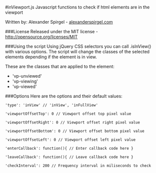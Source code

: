 #inViewport.js
Javascript functions to check if html elements are in the viewport

Written by: Alexander Spirgel - <a href="http://alexanderspirgel.com" target="_blank">alexanderspirgel.com</a>

###License
Released under the MIT license - <a href="http://opensource.org/licenses/MIT" target="_blank">http://opensource.org/licenses/MIT</a>

###Using the script
Using jQuery CSS selectors you can call .isInView() with various options. The script will change the classes of the selected elements depending if the element is in view.

These are the classes that are applied to the element:
* 'vp-unviewed'
* 'vp-viewing'
* 'vp-viewed'

###Options
Here are the options and their default values:

`'type': 'inView' // 'inView', 'inFullView'`

`'viewportOffsetTop': 0 // Viewport offset top pixel value`

`'viewportOffsetRight': 0 // Viewport offset right pixel value`

`'viewportOffsetBottom': 0 // Viewport offset bottom pixel value`

`'viewportOffsetLeft': 0 // Viewport offset left pixel value`

`'enterCallback': function(){
    // Enter callback code here
}`

`'leaveCallback': function(){
    // Leave callback code here
}`

`'checkInterval': 200 // Frequency interval in miliseconds to check`